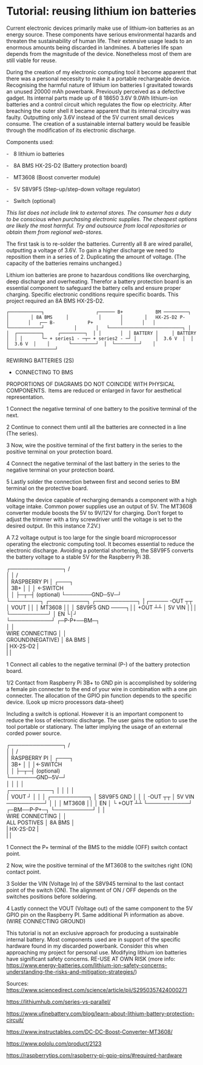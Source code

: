 # Tutorial: reusing lithium ion batteries



Current electronic devices primarily make use of lithium-ion batteries as an energy source. These components have serious environmental hazards and threaten the sustainability of human life. Their extensive usage leads to an enormous amounts being discarded in landmines. A batteries life span depends from the magnitude of the device. Nonetheless most of them are still viable for reuse. 



During the creation of my electronic computing tool it become apparent that there was a personal necessity to make it a portable rechargeable device. Recognising the harmful nature of lithium ion batteries I gravitated towards an unused 20000 mAh powerbank. Previously perceived as a defective gadget. Its internal parts made up of 8 18650 3.6V 9.0Wh lithium-ion batteries and a control circuit which regulates the flow op electricity. After breaching the outer shell it became apparent that its internal circuitry was faulty. Outputting only 3.6V instead of the 5V current small devices consume. The creation of a sustainable internal battery would be feasible through the modification of its electronic discharge.



Components used: 

-    8 lithium io batteries 

-    8A BMS HX-2S-D2 (Battery protection board) 

-    MT3608 (Boost converter module) 

-    5V S8V9F5 (Step-up/step-down voltage regulator) 

-    Switch (optional)



*This list does not include link to external stores. The consumer has a duty to be conscious when purchasing electronic supplies. The cheapest options are likely the most harmful. Try and outsource from local repositories or obtain them from regional web-stores.* 



The first task is to re-solder the batteries. Currently all 8 are wired parallel, outputting a voltage of 3.6V. To gain a higher discharge we need to reposition them in a series of 2. Duplicating the amount of voltage. (The capacity of the batteries remains unchanged.) 



Lithium ion batteries are prone to hazardous conditions like overcharging, deep discharge and overheating. Therefor a battery protection board is an essential component to safeguard the battery cells and ensure proper charging. Specific electronic conditions require specific boards. This project required an 8A BMS HX-2S-D2.

`
         ┌────────────┐                  
┌────── B+            BM ─────────┐      
│        │ 8A BMS     │           │      
│        │   HX-2S-D2 P-          │      
│   ┌── B-            P+          │      
│   │    └────────────┘           │      
│   └───────────────────────────┐ │      
│  ┌─────────┐     ┌─────────┐  │ │      
│  │ BATTERY │     │ BATTERY │  │ │      
└─ + series1 - ─┬─ + series2 - ─┘ │      
   │  3.6 V  │  │  │  3.6 V  │    │      
   └─────────┘  │  └─────────┘    │      
                └─────────────────┘      
`

REWIRING BATTERIES (2S)                  
+ CONNECTING TO BMS

PROPORTIONS OF DIAGRAMS DO NOT COINCIDE 
WITH PHYSICAL COMPONENTS. 
Items are reduced or enlarged in favor 
for aesthetical representation.

                                                              
1 Connect the negative terminal of one battery to the positive terminal of the next. 

2 Continue to connect them until all the batteries are connected in a line (The series). 

3 Now, wire the positive terminal of the first battery in the series to the positive terminal on your protection board. 

4 Connect the negative terminal of the last battery in the series to the negative terminal on your protection board. 

5 Lastly solder the connection between first and second series to BM terminal on the protective board. 



Making the device capable of recharging demands a component with a high voltage intake. Common power supplies use an output of 5V. The MT3608 converter module boosts the 5V to 9V/12V for charging. Don’t forget to adjust the trimmer with a tiny screwdriver until the voltage is set to the desired output. (In this instance 7.2V.)



A 7.2 voltage output is too large for the single board microprocessor operating the electronic computing tool. It becomes essential to reduce the electronic discharge. Avoiding a potential shortening, the S8V9F5 converts the battery voltage to a stable 5V for the Raspberry Pi 3B.


 ┌──────────────┐      /                 
 │              │     /                  
 │ RASPBERRY PI │   ┌───┐                
 │ 3B+          │   │   │    <-SWITCH    
 │              │   ├─┬─┤     (optional) 
 └───────GND─5V─┘                        
          └────────┐        ┌──────────┐ 
┌───────────┐      │┌───── -OUT        ┬┬
│        VOUT      ││       │  MT3608  ││
│ S8V9F5  GND ────┐││      +OUT        ┴┴
│ 5V      VIN     │││       └──────────┘ 
│          EN     └│┘                    
└───────────┘    ┌─P-P+──BM─┐            
                 │          │            
WIRE CONNECTING  │          │            
GROUND(NEGATIVE) │  8A BMS  │            
                 | HX-2S-D2 |            
                 |          |            

                                         
1 Connect all cables to the negative terminal (P-) of the battery protection board.
 
1/2 Contact from Raspberry Pi 3B+ to GND pin is accomplished by soldering a female pin connecter to the end of your wire in combination with a one pin connecter. The allocation of the GPIO pin function depends to the specific device. (Look up micro processors data-sheet)


Including a switch is optional. However it is an important component to reduce the loss of electronic discharge. The user gains the option to use the tool portable or stationary. The latter implying the usage of an external corded power source. 



 ┌──────────────┐          /                
 │              │         /                 
 │ RASPBERRY PI │       ┌───┐               
 │ 3B+          │       │   │<-SWITCH       
 │              │       ├─┬─┤ (optional)    
 └───────GND─5V─┘                           
              │         │ │ │               
┌───────────┐ │         │ │ │               
│        VOUT ┘         │ │ │  ┌──────────┐ 
│ S8V9F5  GND           │ │ │ -OUT        ┬┬
│ 5V      VIN ──────────┘ │ │  │  MT3608  ││
│          EN             │ └ +OUT        ┴┴
└───────────┘    ┌─BM──P-P+─┐  └──────────┘ 
                 │          │               
WIRE CONNECTING  │          │               
ALL POSTIVES     │  8A BMS  │               
                 | HX-2S-D2 |               
                 |          |           
                 

1 Connect the P+ terminal of the BMS to the middle (OFF) switch contact point. 

2 Now, wire the positive terminal of the MT3608 to the switches right (ON) contact point. 

3 Solder the VIN (Voltage In) of the S8V945 terminal to the last contact point of the switch (ON). The alignment of ON / OFF depends on the switches positions before soldering. 

4 Lastly connect the VOUT (Voltage out) of the same component to the 5V GPIO pin on the Raspberry PI. Same additional Pi information as above. (WIRE CONNECTING GROUND) 



This tutorial is not an exclusive approach for producing a sustainable internal battery. Most components  used are in support of the specific hardware found in my discarded powerbank. Consider this when approaching my project for personal use. Modifying lithium ion batteries have significant safety concerns. RE-USE AT OWN RISK (more info: https://www.energy-batteries.com/lithium-ion-safety-concerns-understanding-the-risks-and-mitigation-strategies/)



Sources: 
https://www.sciencedirect.com/science/article/pii/S2950357424000271 

https://lithiumhub.com/series-vs-parallel/ 

https://www.ufinebattery.com/blog/learn-about-lithium-battery-protection-circuit/ 

https://www.instructables.com/DC-DC-Boost-Converter-MT3608/ 

https://www.pololu.com/product/2123 

https://raspberrytips.com/raspberry-pi-gpio-pins/#required-hardware 



 
